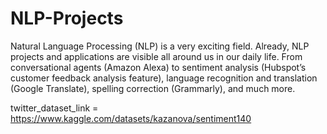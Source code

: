 # NLP-Projects
Natural Language Processing (NLP) is a very exciting field. Already, NLP projects and applications are visible all around us in our daily life. From conversational agents (Amazon Alexa) to sentiment analysis (Hubspot’s customer feedback analysis feature), language recognition and translation (Google Translate), spelling correction (Grammarly), and much more.


twitter_dataset_link = https://www.kaggle.com/datasets/kazanova/sentiment140
